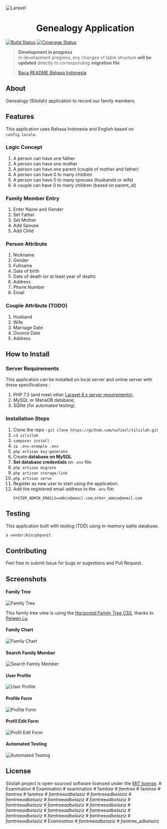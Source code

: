 ![Laravel](https://laravel.com/assets/img/components/logo-laravel.svg)

<h1 align="center">Genealogy Application</h1>

[![Build Status](https://travis-ci.org/nafiesl/silsilah.svg?branch=master)](https://travis-ci.org/nafiesl/silsilah)
[![Coverage Status](https://coveralls.io/repos/github/nafiesl/silsilah/badge.svg?branch=master)](https://coveralls.io/github/nafiesl/silsilah?branch=master)

> **Development in progress**  
> In development progress, any changes of table structure **will be updated** directly to corresponding **migration file**.
>
> [Baca README Bahasa Indonesia](readme.id.md)

## About
Genealogy (Silsilah) application to record our family members.

## Features
This application uses Bahasa Indonesia and English based on `config.locale`.

### Logic Concept
1. A person can have one father
2. A person can have one mother
3. A person can have one parent (couple of mother and father)
4. A person can have 0 to many children
5. A person can have 0 to many spouses (husbands or wife)
6. A couple can have 0 to many children (based on parent_id)

### Family Member Entry
1. Enter Name and Gender
2. Set Father
3. Set Mother
4. Add Spouse
5. Add Child

### Person Attribute
1. Nickname
2. Gender
3. Fullname
4. Date of birth
5. Date of death (or at least year of death)
6. Address
7. Phone Number
8. Email

### Couple Attribute (TODO)
1. Husband
2. Wife
3. Marriage Date
4. Divorce Date
5. Address

## How to Install

### Server Requirements

This application can be installed on local server and online server with these specifications :

1. PHP 7.3 (and meet other [Laravel 8.x server requirements](https://laravel.com/docs/8.x/deployment#server-requirements)),
2. MySQL or MariaDB database,
3. SQlite (for automated testing).

### Installation Steps

1. Clone the repo : `git clone https://github.com/nafiesl/silsilah.git`
2. `cd silsilah`
3. `composer install`
4. `cp .env.example .env`
5. `php artisan key:generate`
6. Create **database on MySQL**
7. **Set database credentials** on `.env` file
8. `php artisan migrate`
9. `php artisan storage:link`
10. `php artisan serve`
11. Register as new user to start using the application.
12. Add the registered email address to the `.env` file:
    ```
    SYSTEM_ADMIN_EMAILS=admin@email.com;other_admin@email.com
    ```

## Testing
This application built with testing (TDD) using in-memory sqlite database.
```bash
$ vendor/bin/phpunit
```

## Contributing
Feel free to submit Issue for bugs or sugestions and Pull Request.

## Screenshots

#### Family Tree
![Family Tree](public/images/02-pohon-keluarga.jpg "Family Tree")

This family tree view is using the [Horizontal Family Tree CSS](https://codepen.io/P233/pen/Kzbsi), thanks to [Peiwen Lu](https://codepen.io/P233/pen/Kzbsi).

#### Family Chart
![Family Chart](public/images/03-bagan-keluarga.jpg "Family Chart")

#### Search Family Member
![Search Family Member](public/images/01-cari-keluarga.jpg "Search Family Member")

#### User Profile
![User Profile](public/images/04-profil.jpg "User Profile")

#### Profile Form
![Profile Form](public/images/05-form-profil.jpg "Profile Form")

#### Profil Edit Form
![Profil Edit Form](public/images/06-edit-profil.jpg "Profil Edit Form")

#### Automated Testing
![Automated Testing](public/images/07-automated-testing.jpg "Automated Testing")

## License

Silsilah project is open-sourced software licensed under the [MIT license](LICENSE).
#   E x a m i n a t i o n  
 #   E x a m i n a t i o n  
 #   e x a m i n a t i o n  
 #   f a m _ t r e e  
 #   f a m _ t r e e  
 #   f a m _ t r e e  
 #   f a m _ t r e e  
 #   f a m _ t r e e  
 #   f a m _ t r e e _ a d b e l a z i z  
 #   f a m _ t r e e _ a d b e l a z i z  
 #   f a m _ t r e e _ a d b e l a z i z  
 #   f a m _ t r e e _ a d b e l a z i z  
 #   f a m _ t r e e _ a d b e l a z i z  
 #   f a m _ t r e e _ a d b e l a z i z  
 #   f a m _ t r e e _ a d b e l a z i z  
 #   f a m _ t r e e _ a d b e l a z i z  
 #   f a m _ t r e e _ a d b e l a z i z  
 #   f a m _ t r e e _ a d b e l a z i z  
 #   f a m _ t r e e _ a d b e l a z i z  
 #   f a m _ t r e e _ a d b e l a z i z  
 #   f a m _ t r e e _ a d b e l a z i z  
 #   f a m _ t r e e _ a d b e l a z i z  
 #   f a m _ t r e e _ a d b e l a z i z  
 #   E x a m i n a t i o n  
 #   f a m _ t r e e _ a d b e l a z i z  
 #   f a m _ t r e e _ a d b e l a z i z  
 